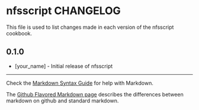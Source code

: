 nfsscript CHANGELOG
===================

This file is used to list changes made in each version of the nfsscript cookbook.

0.1.0
-----
- [your_name] - Initial release of nfsscript

- - -
Check the [Markdown Syntax Guide](http://daringfireball.net/projects/markdown/syntax) for help with Markdown.

The [Github Flavored Markdown page](http://github.github.com/github-flavored-markdown/) describes the differences between markdown on github and standard markdown.
